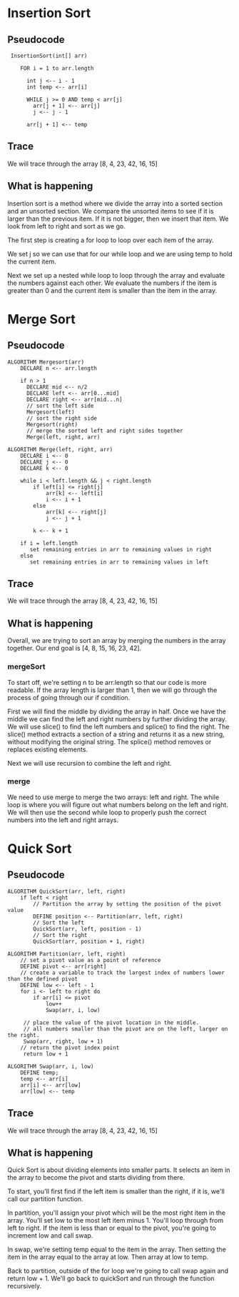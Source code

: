 # Insertion Sort

## Pseudocode

```
 InsertionSort(int[] arr)
  
    FOR i = 1 to arr.length
    
      int j <-- i - 1
      int temp <-- arr[i]
      
      WHILE j >= 0 AND temp < arr[j]
        arr[j + 1] <-- arr[j]
        j <-- j - 1
        
      arr[j + 1] <-- temp
```

## Trace

We will trace through the array [8, 4, 23, 42, 16, 15]

## What is happening

Insertion sort is a method where we divide the array into a sorted section and an unsorted section. We compare the unsorted items to see if it is larger than the previous item. If it is not bigger, then we insert that item. We look from left to right and sort as we go.

The first step is creating a for loop to loop over each item of the array.

We set j so we can use that for our while loop and we are using temp to hold the current item.

Next we set up a nested while loop to loop through the array and evaluate the numbers against each other. We evaluate the numbers if the item is greater than 0 and the current item is smaller than the item in the array.

# Merge Sort

## Pseudocode

```
ALGORITHM Mergesort(arr)
    DECLARE n <-- arr.length
           
    if n > 1
      DECLARE mid <-- n/2
      DECLARE left <-- arr[0...mid]
      DECLARE right <-- arr[mid...n]
      // sort the left side
      Mergesort(left)
      // sort the right side
      Mergesort(right)
      // merge the sorted left and right sides together
      Merge(left, right, arr)

ALGORITHM Merge(left, right, arr)
    DECLARE i <-- 0
    DECLARE j <-- 0
    DECLARE k <-- 0

    while i < left.length && j < right.length
        if left[i] <= right[j]
            arr[k] <-- left[i]
            i <-- i + 1
        else
            arr[k] <-- right[j]
            j <-- j + 1
            
        k <-- k + 1

    if i = left.length
       set remaining entries in arr to remaining values in right
    else
       set remaining entries in arr to remaining values in left
```

## Trace

We will trace through the array [8, 4, 23, 42, 16, 15]

## What is happening

Overall, we are trying to sort an array by merging the numbers in the array together. Our end goal is [4, 8, 15, 16, 23, 42].

### mergeSort

To start off, we're setting n to be arr.length so that our code is more readable. If the array length is larger than 1, then we will go through the process of going through our if condition.

First we will find the middle by dividing the array in half. Once we have the middle we can find the left and right numbers by further dividing the array. We will use slice() to find the left numbers and splice() to find the right. The slice() method extracts a section of a string and returns it as a new string, without modifying the original string. The splice() method removes or replaces existing elements.

Next we will use recursion to combine the left and right.

### merge

We need to use merge to merge the two arrays: left and right. The while loop is where you will figure out what numbers belong on the left and right. We will then use the second while loop to properly push the correct numbers into the left and right arrays.

# Quick Sort

## Pseudocode

```
ALGORITHM QuickSort(arr, left, right)
    if left < right
        // Partition the array by setting the position of the pivot value 
        DEFINE position <-- Partition(arr, left, right)
        // Sort the left
        QuickSort(arr, left, position - 1)
        // Sort the right
        QuickSort(arr, position + 1, right)

ALGORITHM Partition(arr, left, right)
    // set a pivot value as a point of reference
    DEFINE pivot <-- arr[right]
    // create a variable to track the largest index of numbers lower than the defined pivot
    DEFINE low <-- left - 1
    for i <- left to right do
        if arr[i] <= pivot
            low++
            Swap(arr, i, low)

     // place the value of the pivot location in the middle.
     // all numbers smaller than the pivot are on the left, larger on the right. 
     Swap(arr, right, low + 1)
    // return the pivot index point
     return low + 1

ALGORITHM Swap(arr, i, low)
    DEFINE temp;
    temp <-- arr[i]
    arr[i] <-- arr[low]
    arr[low] <-- temp
```

## Trace

We will trace through the array [8, 4, 23, 42, 16, 15]

## What is happening

Quick Sort is about dividing elements into smaller parts. It selects an item in the array to become the pivot and starts dividing from there.

To start, you'll first find if the left item is smaller than the right, if it is, we'll call our partition function. 

In partition, you'll assign your pivot which will be the most right item in the array. You'll set low to the most left item minus 1. You'll loop through from left to right. If the item is less than or equal to the pivot, you're going to increment low and call swap.

In swap, we're setting temp equal to the item in the array. Then setting the item in the array equal to the array at low. Then array at low to temp.

Back to partition, outside of the for loop we're going to call swap again and return low + 1. We'll go back to quickSort and run through the function recursively.